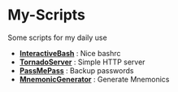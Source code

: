 # My-Scripts
Some scripts for my daily use

* **[InteractiveBash](https://github.com/machinexa2/My-Scripts/InteractiveBash)** : Nice bashrc
* **[TornadoServer](https://github.com/machinexa2/My-Scripts/TornadoServer)** : Simple HTTP server
* **[PassMePass](https://github.com/machinexa2/My-Scripts/PassMePass)** : Backup passwords
* **[MnemonicGenerator](https://github.com/machinexa2/My-Scripts/MnemonicGenerator)** : Generate Mnemonics
